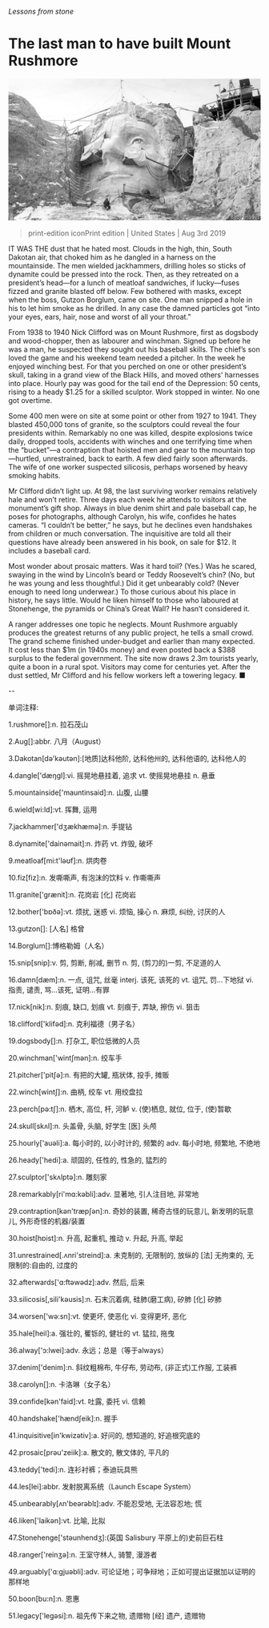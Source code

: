 ###### Lessons from stone

# The last man to have built Mount Rushmore 

![image](images/20190803_USP504.jpg) 

> print-edition iconPrint edition | United States | Aug 3rd 2019 

IT WAS THE dust that he hated most. Clouds in the high, thin, South Dakotan air, that choked him as he dangled in a harness on the mountainside. The men wielded jackhammers, drilling holes so sticks of dynamite could be pressed into the rock. Then, as they retreated on a president’s head—for a lunch of meatloaf sandwiches, if lucky—fuses fizzed and granite blasted off below. Few bothered with masks, except when the boss, Gutzon Borglum, came on site. One man snipped a hole in his to let him smoke as he drilled. In any case the damned particles got “into your eyes, ears, hair, nose and worst of all your throat.” 

From 1938 to 1940 Nick Clifford was on Mount Rushmore, first as dogsbody and wood-chopper, then as labourer and winchman. Signed up before he was a man, he suspected they sought out his baseball skills. The chief’s son loved the game and his weekend team needed a pitcher. In the week he enjoyed winching best. For that you perched on one or other president’s skull, taking in a grand view of the Black Hills, and moved others’ harnesses into place. Hourly pay was good for the tail end of the Depression: 50 cents, rising to a heady $1.25 for a skilled sculptor. Work stopped in winter. No one got overtime. 

Some 400 men were on site at some point or other from 1927 to 1941. They blasted 450,000 tons of granite, so the sculptors could reveal the four presidents within. Remarkably no one was killed, despite explosions twice daily, dropped tools, accidents with winches and one terrifying time when the “bucket”—a contraption that hoisted men and gear to the mountain top—hurtled, unrestrained, back to earth. A few died fairly soon afterwards. The wife of one worker suspected silicosis, perhaps worsened by heavy smoking habits. 

Mr Clifford didn’t light up. At 98, the last surviving worker remains relatively hale and won’t retire. Three days each week he attends to visitors at the monument’s gift shop. Always in blue denim shirt and pale baseball cap, he poses for photographs, although Carolyn, his wife, confides he hates cameras. “I couldn’t be better,” he says, but he declines even handshakes from children or much conversation. The inquisitive are told all their questions have already been answered in his book, on sale for $12. It includes a baseball card. 

Most wonder about prosaic matters. Was it hard toil? (Yes.) Was he scared, swaying in the wind by Lincoln’s beard or Teddy Roosevelt’s chin? (No, but he was young and less thoughtful.) Did it get unbearably cold? (Never enough to need long underwear.) To those curious about his place in history, he says little. Would he liken himself to those who laboured at Stonehenge, the pyramids or China’s Great Wall? He hasn’t considered it. 

A ranger addresses one topic he neglects. Mount Rushmore arguably produces the greatest returns of any public project, he tells a small crowd. The grand scheme finished under-budget and earlier than many expected. It cost less than $1m (in 1940s money) and even posted back a $388 surplus to the federal government. The site now draws 2.3m tourists yearly, quite a boon in a rural spot. Visitors may come for centuries yet. After the dust settled, Mr Clifford and his fellow workers left a towering legacy. ■ 

-- 

 单词注释:

1.rushmore[]:n. 拉石茂山 

2.Aug[]:abbr. 八月（August） 

3.Dakotan[dә'kәutәn]:[地质]达科他阶, 达科他州的, 达科他语的, 达科他人的 

4.dangle['dæŋgl]:vi. 摇晃地悬挂着, 追求 vt. 使摇晃地悬挂 n. 悬垂 

5.mountainside['mauntinsaid]:n. 山腹, 山腰 

6.wield[wi:ld]:vt. 挥舞, 运用 

7.jackhammer['dʒækhæmә]:n. 手提钻 

8.dynamite['dainәmait]:n. 炸药 vt. 炸毁, 破坏 

9.meatloaf[mi:t'ləʊf]:n. 烘肉卷 

10.fiz[fiz]:n. 发嘶嘶声, 有泡沫的饮料 v. 作嘶嘶声 

11.granite['grænit]:n. 花岗岩 [化] 花岗岩 

12.bother['bɒðә]:vt. 烦扰, 迷惑 vi. 烦恼, 操心 n. 麻烦, 纠纷, 讨厌的人 

13.gutzon[]: [人名] 格曾 

14.Borglum[]:博格勒姆（人名） 

15.snip[snip]:v. 剪, 剪断, 削减, 删节 n. 剪, (剪刀的)一剪, 不足道的人 

16.damn[dæm]:n. 一点, 诅咒, 丝毫 interj. 该死, 该死的 vt. 诅咒, 罚...下地狱 vi. 指责, 谴责, 骂...该死, 证明...有罪 

17.nick[nik]:n. 刻痕, 缺口, 划痕 vt. 刻痕于, 弄缺, 擦伤 vi. 狙击 

18.clifford['klifәd]:n. 克利福德（男子名） 

19.dogsbody[]:n. 打杂工, 职位低微的人员 

20.winchman['wintʃmәn]:n. 绞车手 

21.pitcher['pitʃә]:n. 有把的大罐, 瓶状体, 投手, 摊贩 

22.winch[wintʃ]:n. 曲柄, 绞车 vt. 用绞盘拉 

23.perch[pә:tʃ]:n. 栖木, 高位, 杆, 河鲈 v. (使)栖息, 就位, 位于, (使)暂歇 

24.skull[skʌl]:n. 头盖骨, 头脑, 好学生 [医] 头颅 

25.hourly['auәli]:a. 每小时的, 以小时计的, 频繁的 adv. 每小时地, 频繁地, 不绝地 

26.heady['hedi]:a. 顽固的, 任性的, 性急的, 猛烈的 

27.sculptor['skʌlptә]:n. 雕刻家 

28.remarkably[ri'mɑ:kәbli]:adv. 显著地, 引人注目地, 非常地 

29.contraption[kәn'træpʃәn]:n. 奇妙的装置, 稀奇古怪的玩意儿, 新发明的玩意儿, 外形奇怪的机器/装置 

30.hoist[hɒist]:n. 升高, 起重机, 推动 v. 升起, 升高, 举起 

31.unrestrained[.ʌnri'streind]:a. 未克制的, 无限制的, 放纵的 [法] 无拘束的, 无限制的:自由的, 过度的 

32.afterwards['ɑ:ftәwәdz]:adv. 然后, 后来 

33.silicosis[,sili'kәusis]:n. 石末沉着病, 硅肺(磨工病), 矽肺 [化] 矽肺 

34.worsen['wә:sn]:vt. 使更坏, 使恶化 vi. 变得更坏, 恶化 

35.hale[heil]:a. 强壮的, 矍铄的, 健壮的 vt. 猛拉, 拖曳 

36.alway['ɔ:lwei]:adv. 永远；总是（等于always） 

37.denim['denim]:n. 斜纹粗棉布, 牛仔布, 劳动布, (非正式)工作服, 工装裤 

38.carolyn[]:n. 卡洛琳（女子名） 

39.confide[kәn'faid]:vt. 吐露, 委托 vi. 信赖 

40.handshake['hændʃeik]:n. 握手 

41.inquisitive[in'kwizәtiv]:a. 好问的, 想知道的, 好追根究底的 

42.prosaic[prәu'zeiik]:a. 散文的, 散文体的, 平凡的 

43.teddy['tedi]:n. 连衫衬裤；泰迪玩具熊 

44.les[lei]:abbr. 发射脱离系统（Launch Escape System） 

45.unbearably[ʌn'beərəblɪ]:adv. 不能忍受地, 无法容忍地; 慌 

46.liken['laikәn]:vt. 比喻, 比拟 

47.Stonehenge['stәunhendʒ]:(英国 Salisbury 平原上的)史前巨石柱 

48.ranger['reinʒә]:n. 王室守林人, 骑警, 漫游者 

49.arguably['ɑ:ɡjuәbli]:adv. 可论证地；可争辩地；正如可提出证据加以证明的那样地 

50.boon[bu:n]:n. 恩惠 

51.legacy['legәsi]:n. 祖先传下来之物, 遗赠物 [经] 遗产, 遗赠物 

